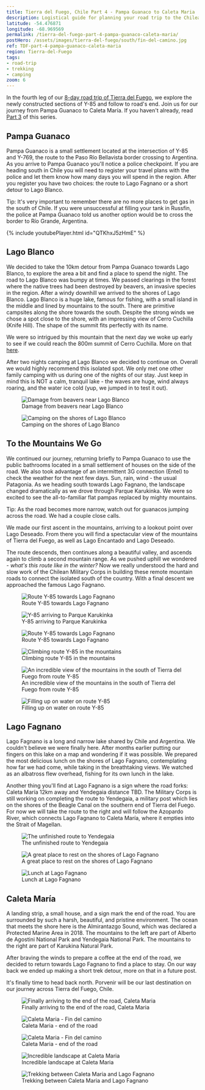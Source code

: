 ```yaml
---
title: Tierra del Fuego, Chile Part 4 - Pampa Guanaco to Caleta Maria
description: Logistical guide for planning your road trip to the Chilean side of Tierra del Fuego. Details of the route between Pampa Guanaco and Caleta Maria via Lago Fagnano.
latitude: -54.476871
longitude: -68.969569
permalink: /tierra-del-fuego-part-4-pampa-guanaco-caleta-maria/
postHero: /assets/images/tierra-del-fuego/south/fin-del-camino.jpg
ref: TDF-part-4-pampa-guanaco-caleta-maria
region: Tierra-del-Fuego
tags:
- road-trip
- trekking
- camping
zoom: 6
---
```

In the fourth leg of our <a href="/tierra-del-fuego-van-overview/">8-day road trip of Tierra del Fuego</a>, we explore the newly constructed sections of Y-85 and follow to road's end. Join us for our journey from Pampa Guanaco to Caleta María. If you haven't already, read <a href="/TDF-part-3-cameron-pampa-guanaco/">Part 3</a> of this series.

<h2>Pampa Guanaco</h2>
Pampa Guanaco is a small settlement located at the intersection of Y-85 and Y-769, the route to the Paso Río Bellavista border crossing to Argentina. As you arrive to Pampa Guanaco you'll notice a police checkpoint. If you are heading south in Chile you will need to register your travel plans with the police and let them know how many days you will spend in the region. After you register you have two choices: the route to Lago Fagnano or a short detour to Lago Blanco.

<i class="fa fa-info-circle" style="color:#FFB300"></i> Tip: It's very important to remember there are no more places to get gas in the south of Chile. If you were unsuccessful at filling your tank in Russfin, the police at Pampa Guanaco told us another option would be to cross the border to Río Grande, Argentina.

{% include youtubePlayer.html id="QTKhxJ5zHmE" %}

<h2>Lago Blanco</h2>
We decided to take the 10km detour from Pampa Guanaco towards Lago Blanco, to explore the area a bit and find a place to spend the night. The road to Lago Blanco was bumpy at times. We passed clearings in the forest where the native trees had been destroyed by beavers, an invasive species in the region. After a windy downhill we arrived to the shores of Lago Blanco. Lago Blanco is a huge lake, famous for fishing, with a small island in the middle and lined by mountains to the south. There are primitive campsites along the shore towards the south. Despite the strong winds we chose a spot close to the shore, with an impressing view of Cerro Cuchilla (Knife Hill). The shape of the summit fits perfectly with its name.

We were so intrigued by this mountain that the next day we woke up early to see if we could reach the 800m summit of Cerro Cuchilla. More on that <a href="/lago-blanco-cerro-cuchilla/">here</a>.

After two nights camping at Lago Blanco we decided to continue on. Overall we would highly recommend this isolated spot. We only met one other family camping with us during one of the nights of our stay. Just keep in mind this is NOT a calm, tranquil lake - the waves are huge, wind always roaring, and the water ice cold (yup, we jumped in to test it out).

<figure class="figure">
  <img class="image" src="/assets/images/tierra-del-fuego/south/castor.jpg"
      alt="Damage from beavers near Lago Blanco">
     <figcaption class="img-caption">Damage from beavers near Lago Blanco</figcaption>
</figure>
<figure class="figure">
  <img class="image" src="/assets/images/tierra-del-fuego/south/sunset-lblanco.jpg"
      alt="Camping on the shores of Lago Blanco">
     <figcaption class="img-caption">Camping on the shores of Lago Blanco</figcaption>
</figure>

<h2>To the Mountains We Go</h2>
We continued our journey, returning briefly to Pampa Guanaco to use the public bathrooms located in a small settlement of houses on the side of the road. We also took advantage of an intermittent 3G connection (Entel) to check the weather for the next few days. Sun, rain, wind - the usual Patagonia. As we heading south towards Lago Fagnano, the landscape changed dramatically as we drove through Parque Karukinka. We were so excited to see the all-to-familiar flat pampas replaced by mighty mountains.

<i class="fa fa-info-circle" style="color:#FFB300"></i> Tip: As the road becomes more narrow, watch out for guanacos jumping across the road. We had a couple close calls.

We made our first ascent in the mountains, arriving to a lookout point over Lago Deseado. From there you will find a spectacular view of the mountains of Tierra del Fuego, as well as Lago Encantado and Lago Deseado.

The route descends, then continues along a beautiful valley, and ascends again to climb a second mountain range. As we pushed uphill we wondered - <em>what's this route like in the winter?</em> Now we really understood the hard and slow work of the Chilean Military Corps in building these remote mountain roads to connect the isolated south of the country. With a final descent we approached the famous Lago Fagnano.

<figure class="figure">
  <img class="image" src="/assets/images/tierra-del-fuego/south/road.jpg"
      alt="Route Y-85 towards Lago Fagnano">
     <figcaption class="img-caption">Route Y-85 towards Lago Fagnano</figcaption>
</figure>
<figure class="figure">
  <img class="image" src="/assets/images/tierra-del-fuego/south/first-mountains.jpg"
      alt="Y-85 arriving to Parque Karukinka">
     <figcaption class="img-caption">Y-85 arriving to Parque Karukinka</figcaption>
</figure>
<figure class="figure">
  <img class="image" src="/assets/images/tierra-del-fuego/south/karukinka.jpg"
      alt="Route Y-85 towards Lago Fagnano">
     <figcaption class="img-caption">Route Y-85 towards Lago Fagnano</figcaption>
</figure>
<figure class="figure">
  <img class="image" src="/assets/images/tierra-del-fuego/south/winding-road.jpg"
      alt="Climbing route Y-85 in the mountains">
     <figcaption class="img-caption">Climbing route Y-85 in the mountains</figcaption>
</figure>
<figure class="figure">
  <img class="image" src="/assets/images/tierra-del-fuego/south/road-mountains.jpg"
      alt="An incredible view of the mountains in the south of Tierra del Fuego from route Y-85">
     <figcaption class="img-caption">An incredible view of the mountains in the south of Tierra del Fuego from route Y-85</figcaption>
</figure>
<figure class="figure">
  <img class="image" src="/assets/images/tierra-del-fuego/south/water.jpg"
      alt="Filling up on water on route Y-85">
     <figcaption class="img-caption">Filling up on water on route Y-85</figcaption>
</figure>

<h2>Lago Fagnano</h2>
Lago Fagnano is a long and narrow lake shared by Chile and Argentina. We couldn't believe we were finally here. After months earlier putting our fingers on this lake on a map and wondering if it was possible. We prepared the most delicious lunch on the shores of Lago Fagnano, contemplating how far we had come, while taking in the breathtaking views. We watched as an albatross flew overhead, fishing for its own lunch in the lake.

Another thing you'll find at Lago Fagnano is a sign where the road forks: Caleta María 12km away and Yendegaia distance TBD. The Military Corps is still working on completing the route to Yendegaia, a military post which lies on the shores of the Beagle Canal on the southern end of Tierra del Fuego. For now we will take the route to the right and will follow the Azopardo River, which connects Lago Fagnano to Caleta María, where it empties into the Strait of Magellan.

<figure class="figure">
  <img class="image" src="/assets/images/tierra-del-fuego/south/ruta-yendegaia.jpg"
      alt="The unfinished route to Yendegaia">
     <figcaption class="img-caption">The unfinished route to Yendegaia</figcaption>
</figure>
<figure class="figure">
  <img class="image" src="/assets/images/tierra-del-fuego/south/fagnano-van.jpg"
      alt="A great place to rest on the shores of Lago Fagnano">
     <figcaption class="img-caption">A great place to rest on the shores of Lago Fagnano</figcaption>
</figure>
<figure class="figure">
  <img class="image" src="/assets/images/tierra-del-fuego/south/picnic.jpg"
      alt="Lunch at Lago Fagnano">
     <figcaption class="img-caption">Lunch at Lago Fagnano</figcaption>
</figure>

<h2>Caleta María</h2>
A landing strip, a small house, and a sign mark the end of the road. You are surrounded by such a harsh, beautiful, and pristine environment. The ocean that meets the shore here is the Almirantazgo Sound, which was declared a Protected Marine Area in 2018. The mountains to the left are part of Alberto de Agostini National Park and Yendegaia National Park. The mountains to the right are part of Karukina Natural Park.

After braving the winds to prepare a coffee at the end of the road, we decided to return towards Lago Fagnano to find a place to stay. On our way back we ended up making a short trek detour, more on that in a future post.

It's finally time to head back north. Porvenir will be our last destination on our journey across Tierra del Fuego, Chile.

<figure class="figure">
  <img class="image" src="/assets/images/tierra-del-fuego/south/caleta-maria-van1.jpg"
      alt="Finally arriving to the end of the road, Caleta Maria">
     <figcaption class="img-caption">Finally arriving to the end of the road, Caleta Maria</figcaption>
</figure>
<figure class="figure">
  <img class="image" src="/assets/images/tierra-del-fuego/south/caleta-maria-van2.jpg"
      alt="Caleta Maria - Fin del camino">
     <figcaption class="img-caption">Caleta Maria - end of the road</figcaption>
</figure>
<figure class="figure">
  <img class="image" src="/assets/images/tierra-del-fuego/south/caleta-maria-house.jpg"
      alt="Caleta Maria - Fin del camino">
     <figcaption class="img-caption">Caleta Maria - end of the road</figcaption>
</figure>
<figure class="figure">
  <img class="image" src="/assets/images/tierra-del-fuego/south/caleta-maria.jpg"
      alt="Incredible landscape at Caleta Maria">
     <figcaption class="img-caption">Incredible landscape at Caleta Maria</figcaption>
</figure>
<figure class="figure">
  <img class="image" src="/assets/images/tierra-del-fuego/south/trek.jpg"
      alt="Trekking between Caleta Maria and Lago Fagnano">
     <figcaption class="img-caption">Trekking between Caleta Maria and Lago Fagnano</figcaption>
</figure>
